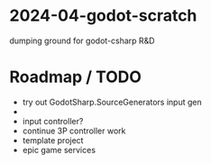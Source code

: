 # 2024-04-godot-scratch
dumping ground for godot-csharp R&D


# Roadmap / TODO

- try out GodotSharp.SourceGenerators input gen
- 
- input controller?
- continue 3P controller work
- template project
- epic game services


